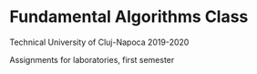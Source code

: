 # Fundamental Algorithms Class
Technical University of Cluj-Napoca 2019-2020

Assignments for laboratories, first semester

